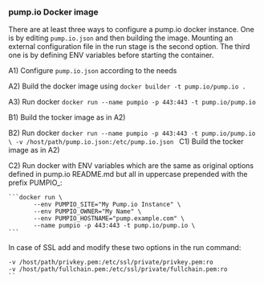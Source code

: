 ### pump.io Docker image

There are at least three ways to configure a pump.io docker instance.
One is by editing `pump.io.json` and then building the image. Mounting
an external configuration file in the run stage is the second option.
The third one is by defining ENV variables before starting the container.

A1) Configure `pump.io.json` according to the needs

A2) Build the docker image using
	```docker builder -t pump.io/pump.io .```

A3) Run docker
	```docker run --name pumpio -p 443:443 -t pump.io/pump.io```


B1) Build the tocker image as in A2)

B2) Run docker
	```docker run --name pumpio -p 443:443 -t pump.io/pump.io \
	   -v /host/path/pump.io.json:/etc/pump.io.json
	```
C1) Build the tocker image as in A2)

C2) Run docker with ENV variables which are the same as original options
defined in pump.io README.md but all in uppercase prepended with the prefix PUMPIO_:

	```docker run \
           --env PUMPIO_SITE="My Pump.io Instance" \
           --env PUMPIO_OWNER="My Name" \
           --env PUMPIO_HOSTNAME="pump.example.com" \
           --name pumpio -p 443:443 -t pump.io/pump.io \
	```

In case of SSL add and modify these two options in the run command:
```
-v /host/path/privkey.pem:/etc/ssl/private/privkey.pem:ro
-v /host/path/fullchain.pem:/etc/ssl/private/fullchain.pem:ro
``
